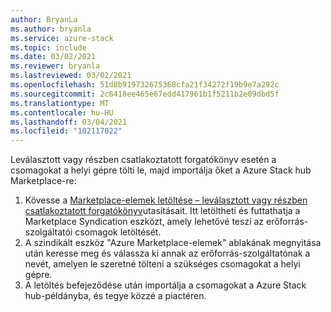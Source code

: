 ```yaml
---
author: BryanLa
ms.author: bryanla
ms.service: azure-stack
ms.topic: include
ms.date: 03/02/2021
ms.reviewer: bryanla
ms.lastreviewed: 03/02/2021
ms.openlocfilehash: 51d8b919732675368cfa21f34272f19b9e7a292c
ms.sourcegitcommit: 2c6418ee465e67edd417961b1f5211b2e09dbd5f
ms.translationtype: MT
ms.contentlocale: hu-HU
ms.lasthandoff: 03/04/2021
ms.locfileid: "102117022"
---
```

Leválasztott vagy részben csatlakoztatott forgatókönyv esetén a csomagokat a helyi gépre tölti le, majd importálja őket a Azure Stack hub Marketplace-re:

1. Kövesse a [Marketplace-elemek letöltése – leválasztott vagy részben csatlakoztatott forgatókönyv](../operator/azure-stack-download-azure-marketplace-item.md?pivots=state-disconnected)utasításait. Itt letöltheti és futtathatja a Marketplace Syndication eszközt, amely lehetővé teszi az erőforrás-szolgáltatói csomagok letöltését.
2. A szindikált eszköz "Azure Marketplace-elemek" ablakának megnyitása után keresse meg és válassza ki annak az erőforrás-szolgáltatónak a nevét, amelyen le szeretné tölteni a szükséges csomagokat a helyi gépre.
3. A letöltés befejeződése után importálja a csomagokat a Azure Stack hub-példányba, és tegye közzé a piactéren. 
